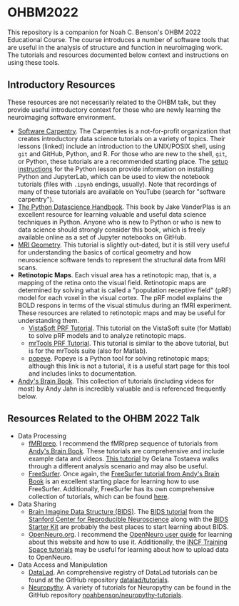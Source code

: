 # OHBM2022

This repository is a companion for Noah C. Benson's OHBM 2022 Educational
Course. The course introduces a number of software tools that are useful in the
analysis of structure and function in neuroimaging work. The tutorials and
resources documented below context and instructions on using these tools.

## Introductory Resources

These resources are not necessarily related to the OHBM talk, but they provide
useful introductory context for those who are newly learning the neuroimaging
software environment.

* [Software Carpentry](https://software-carpentry.org/lessons). The Carpentries
  is a not-for-profit organization that creates introductory data science
  tutorials on a variety of topics. Their lessons (linked) include an
  introduction to the UNIX/POSIX shell, using `git` and GitHub, Python, and
  R. For those who are new to the shell, `git`, or Python, these tutorials are a
  recommended starting place. The
  [setup instructions](http://swcarpentry.github.io/python-novice-gapminder/setup.html)
  for the Python lesson provide information on installing Python and JupyterLab,
  which can be used to view the notebook tutorials (files with `.ipynb` endings,
  usually). Note that recordings of many of these tutorials are available on
  YouTube (search for "software carpentry").
* [The Python Datascience Handbook](https://jakevdp.github.io/PythonDataScienceHandbook/). 
  This book by Jake VanderPlas is an excellent resource for learning valuable
  and useful data science techniques in Python. Anyone who is new to Python or
  who is new to data science should strongly consider this book, which is freely
  available online as a set of Jupyter notebooks on GitHub.
* [MRI Geometry](https://nben.net/MRI-Geometry/). This tutorial is slightly
  out-dated, but it is still very useful for understanding the basics of
  cortical geometry and how neuroscience software tends to represent the
  structural data from MRI scans.
* **Retinotopic Maps**. Each visual area has a retinotopic map, that is, a
  mapping of the retina onto the visual field. Retinotopic maps are determined
  by solving what is called a "population receptive field" (pRF) model for each
  voxel in the visual cortex. The pRF model explains the BOLD respons in terms
  of the visual stimulus during an fMRI experiment. These resources are related
  to retinotopic maps and may be useful for understanding them.
  * [VistaSoft PRF Tutorial](https://web.stanford.edu/group/vista/cgi-bin/wiki/index.php/Retinotopy_Tutorial).
    This tutorial on the VistaSoft suite (for Matlab) to solve pRF models and to
    analyze retinotopic maps.
  * [mrTools PRF Tutorial](https://gru.stanford.edu/doku.php/mrtools/tutorialsprf).
    This tutorial is similar to the above tutorial, but is for the mrTools suite
    (also for Matlab).
  * [popeye](https://kdesimone.github.io/popeye/). Popeye is a Python tool for
    solving retinotopic maps; although this link is not a tutorial, it is a
    useful start page for this tool and includes links to documentation.
* [Andy's Brain Book](https://andysbrainbook.readthedocs.io/). This collection
  of tutorials (including videos for most) by Andy Jahn is incredibly valuable
  and is referenced frequently below.


## Resources Related to the OHBM 2022 Talk

* Data Processing
  * [fMRIprep](https://fmriprep.org/). I recommend the fMRIprep sequence of
    tutorials from [Andy's Brain Book](https://andysbrainbook.readthedocs.io/en/latest/fMRI_Short_Course/fMRI_Intro.html).
    These tutorials are comprehensive and include example data and videos.
    [This tutorial](https://medium.com/@gelana/using-fmriprep-for-fmri-data-preprocessing-90ce4a9b85bd)
    by Gelana Tostaeva walks through a different analysis scenario and may also
    be useful.
  * [FreeSurfer](https://surfer.nmr.mgh.harvard.edu/). Once again, the
    [FreeSurfer tutorial from Andy's Brain Book](https://andysbrainbook.readthedocs.io/en/latest/FreeSurfer/FreeSurfer_Introduction.html)
    is an excellent starting place for learning how to use
    FreeSurfer. Additionally, FreeSurfer has its own comprehensive collection of
    tutorials, which can be found [here](https://surfer.nmr.mgh.harvard.edu/fswiki/Tutorials).
* Data Sharing
  * [Brain Imagine Data Structure (BIDS)](https://bids.neuroimaging.io/). The
    [BIDS tutorial](https://reproducibility.stanford.edu/bids-tutorial-series-part-1a/)
    from the [Stanford Center for Reproducible Neuroscience](https://reproducibility.stanford.edu/)
    along with the [BIDS Starter Kit](https://bids-standard.github.io/bids-starter-kit/)
    are probably the best places to start learning about BIDS.
  * [OpenNeuro.org](https://openneuro.org/). I recommend the
    [OpenNeuro user guide](https://docs.openneuro.org/user-guide) for learning
    about this website and how to use it. Additionally, the
    [INCF Training Space tutorials](https://training.incf.org/course/openneuroorg-tutorials)
    may be useful for learning about how to upload data to OpenNeuro.
* Data Access and Manipulation
  * [DataLad](https://www.datalad.org/). An comprehensive registry of DataLad
    tutorials can be found at the GitHub repository
    [datalad/tutorials](https://github.com/datalad/tutorials).
  * [Neuropythy](https://github.com/noahbenson/neuropythy). A variety of
    tutorials for Neuropythy can be found in the GitHub repository
    [noahbenson/neuropythy-tutorials](https://github.com/noahbenson/neuropythy-tutorials).
    
